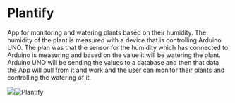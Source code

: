 # Plantify
App for monitoring and watering plants based on their humidity.
The humidity of the plant is measured with a device that is controlling Arduino UNO. The plan was that the sensor for the humidity which has connected to Arduino is measuring and based on the value it will be watering the plant. Arduino UNO will be sending the values to a database and then that data the App will pull from it and work and the user can monitor their plants and controlling the watering of it.



![](name-of-giphy.gif)![Plantify](https://user-images.githubusercontent.com/76631862/110251991-99a36e00-7f83-11eb-8249-3cf95751bce6.gif)
